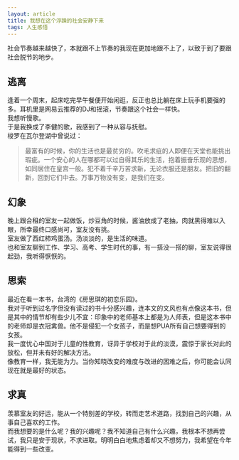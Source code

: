 ```yaml
---
layout: article
title: 我想在这个浮躁的社会安静下来
tags: 人生感悟
---
```


社会节奏越来越快了，本就跟不上节奏的我现在更加地跟不上了，以致于到了要跟社会脱节的地步。  
<!--more-->
## 逃离
逢着一个周末，起床吃完早午餐便开始闲逛，反正也总比躺在床上玩手机要强的多。耳机里是网易云推荐的DJ和摇滚，节奏跟这个社会一样快。  
我想听慢歌。  
于是我换成了李健的歌，我感到了一种从容与抚慰。  
梭罗在瓦尔登湖中曾说过：
>最富有的时候，你的生活也是最贫穷的。吹毛求疵的人即便在天堂也能挑出瑕疵。一个安心的人在哪都可以过自得其乐的生活，抱着振奋乐观的思想，如同居住在皇宫一般。犯不着千辛万苦求新，无论衣服还是朋友。把旧的翻新，回到它们中去。万事万物没有变，是我们在变。 
  
## 幻象
晚上跟合租的室友一起做饭，炒豆角的时候，酱油放成了老抽，肉就黑得难以入眼，所幸最终口感尚可，室友没有挑。  
室友做了西红柿鸡蛋汤。汤淡淡的，是生活的味道。  
也和室友聊到工作、学习、高考、学生时代的事，有一搭没一搭的聊，室友说得很起劲，我听得恹恹的。  

## 思索
最近在看一本书，台湾的《房思琪的初恋乐园》。  
我对于听到过名字但没有读过的书十分感兴趣，连本文的文风也有点像这本书，但是其中的情节却有些少儿不宜：印象中的老师基本上都是为人师表，但是这本书中的老师却是衣冠禽兽。他不是侵犯一个女孩子，而是想PUA所有自己想要得到的女孩。  
我一度忧心中国对于儿童的性教育，讶异于学校对于此的淡漠，震惊于家长对此的放松，但并未有好的解决方法。  
像教育一样，我无能为力。当你知晓改变的难度与改进的困难之后，你可能会认同现在就是最好的状态。  

## 求真
羡慕室友的好运，能从一个特别差的学校，转而走艺术道路，找到自己的兴趣，从事自己喜欢的工作。  
而我想要的是什么呢？我的兴趣呢？我不知道自己有什么兴趣，我根本不想再尝试，我只是安于现状，不求进取。明明白白地焦虑着却又不想努力，我希望在今年能得到一些改变。

